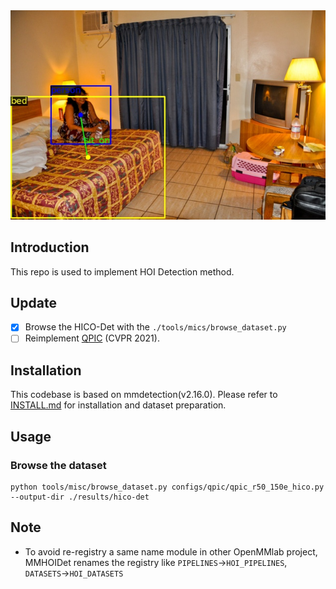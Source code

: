 <div align="center">
  <img src="resources/demo_image.jpg" width="600"/>
</div>

## Introduction

This repo is used to implement HOI Detection method. 

## Update
- [x] Browse the HICO-Det with the `./tools/mics/browse_dataset.py` 
- [ ] Reimplement [QPIC](https://arxiv.org/abs/2103.05399) (CVPR 2021).

## Installation

This codebase is based on mmdetection(v2.16.0). Please refer to [INSTALL.md](./docs/INSTALL.md) for installation and dataset preparation.

## Usage

### Browse the dataset

```shell
python tools/misc/browse_dataset.py configs/qpic/qpic_r50_150e_hico.py --output-dir ./results/hico-det
```

## Note

- To avoid re-registry a same name module in other OpenMMlab project, MMHOIDet renames the registry like `PIPELINES`->`HOI_PIPELINES`, `DATASETS`->`HOI_DATASETS`
